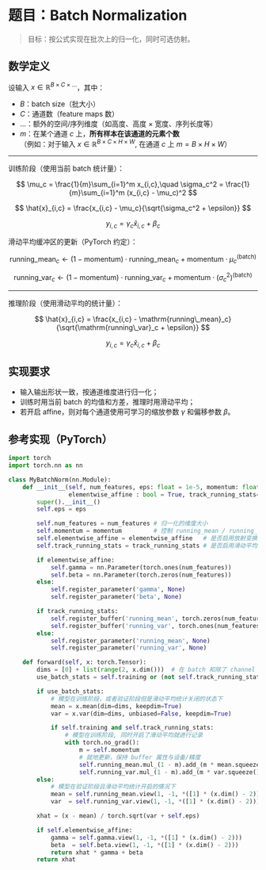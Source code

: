 # 题目：Batch Normalization

> 目标：按公式实现在批次上的归一化，同时可选仿射。

## 数学定义

设输入 $x \in \mathbb{R}^{B \times C \times \dots}$，其中：

- $B$：batch size（批大小）
- $C$：通道数（feature maps 数）
- $\dots$：额外的空间/序列维度（如高度、高度 × 宽度、序列长度等）
- $m$：在某个通道 $c$ 上，**所有样本在该通道的元素个数**  
  （例如：对于输入 $x \in \mathbb{R}^{B \times C \times H \times W}$, 在通道 $c$ 上 $m = B \times H \times W$）

---

训练阶段（使用当前 batch 统计量）：

$$
\mu_c = \frac{1}{m}\sum_{i=1}^m x_{i,c},\quad
\sigma_c^2 = \frac{1}{m}\sum_{i=1}^m (x_{i,c} - \mu_c)^2
$$

$$
\hat{x}_{i,c} = \frac{x_{i,c} - \mu_c}{\sqrt{\sigma_c^2 + \epsilon}}
$$

$$
y_{i,c} = \gamma_c \hat{x}_{i,c} + \beta_c
$$

滑动平均缓冲区的更新（PyTorch 约定）：

$$
\mathrm{running\_mean}_c \leftarrow (1-\mathrm{momentum})\cdot \mathrm{running\_mean}_c \;+\; \mathrm{momentum}\cdot \mu_c^{(\text{batch})}
$$

$$
\mathrm{running\_var}_c \leftarrow (1-\mathrm{momentum})\cdot \mathrm{running\_var}_c \;+\; \mathrm{momentum}\cdot (\sigma_c^{2})^{(\text{batch})}
$$

---

推理阶段（使用滑动平均的统计量）：

$$
\hat{x}_{i,c} = \frac{x_{i,c} - \mathrm{running\_mean}_c}{\sqrt{\mathrm{running\_var}_c + \epsilon}}
$$

$$
y_{i,c} = \gamma_c \hat{x}_{i,c} + \beta_c
$$

## 实现要求

- 输入输出形状一致，按通道维度进行归一化；
- 训练时用当前 batch 的均值和方差，推理时用滑动平均；
- 若开启 affine，则对每个通道使用可学习的缩放参数 $\gamma$ 和偏移参数 $\beta$。

## 参考实现（PyTorch）

```python
import torch
import torch.nn as nn

class MyBatchNorm(nn.Module):
    def __init__(self, num_features, eps: float = 1e-5, momentum: float = 0.1,
                 elementwise_affine : bool = True, track_running_stats=True):
        super().__init__()
        self.eps = eps

        self.num_features = num_features # 归一化的维度大小
        self.momentum = momentum         # 控制 running_mean / running_var 的更新速率
        self.elementwise_affine = elementwise_affine   # 是否启用放射变换
        self.track_running_stats = track_running_stats # 是否启用滑动平均统计

        if elementwise_affine:
            self.gamma = nn.Parameter(torch.ones(num_features))
            self.beta = nn.Parameter(torch.zeros(num_features))
        else:
            self.register_parameter('gamma', None)
            self.register_parameter('beta', None)

        if track_running_stats:
            self.register_buffer('running_mean', torch.zeros(num_features))
            self.register_buffer('running_var', torch.ones(num_features))
        else:
            self.register_parameter('running_mean', None)
            self.register_parameter('running_var', None)

    def forward(self, x: torch.Tensor):
        dims = [0] + list(range(2, x.dim()))  # 在 batch 和除了 channel 的所有空间维度上统计
        use_batch_stats = self.training or (not self.track_running_stats)  # 不跟踪就始终用 batch 统计

        if use_batch_stats:
            # 模型在训练阶段，或者验证阶段但是滑动平均统计关闭的状态下
            mean = x.mean(dim=dims, keepdim=True)
            var = x.var(dim=dims, unbiased=False, keepdim=True)

            if self.training and self.track_running_stats:
                # 模型在训练阶段, 同时开启了滑动平均就进行记录
                with torch.no_grad():
                    m = self.momentum
                    # 就地更新，保持 buffer 属性与设备/精度
                    self.running_mean.mul_(1 - m).add_(m * mean.squeeze())
                    self.running_var.mul_(1 - m).add_(m * var.squeeze())
        else:
            # 模型在验证阶段且滑动平均统计开启的情况下
            mean = self.running_mean.view(1, -1, *([1] * (x.dim() - 2)))
            var  = self.running_var.view(1, -1, *([1] * (x.dim() - 2)))

        xhat = (x - mean) / torch.sqrt(var + self.eps)

        if self.elementwise_affine:
            gamma = self.gamma.view(1, -1, *([1] * (x.dim() - 2)))
            beta  = self.beta.view(1, -1, *([1] * (x.dim() - 2)))
            return xhat * gamma + beta
        return xhat
```
